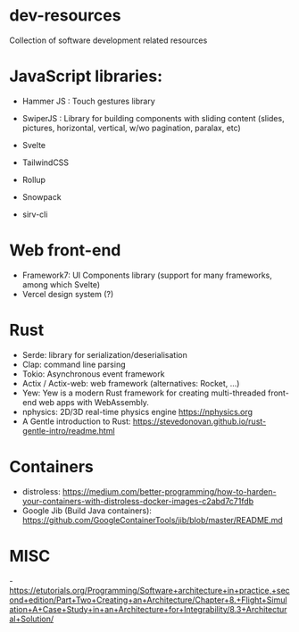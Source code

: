 # dev-resources
Collection of software development related resources

# JavaScript libraries:
- Hammer JS : Touch gestures library
- SwiperJS : Library for building components with sliding content (slides, pictures, horizontal, vertical, w/wo pagination, paralax, etc)

- Svelte
- TailwindCSS
- Rollup
- Snowpack
- sirv-cli

# Web front-end
- Framework7: UI Components library (support for many frameworks, among which Svelte)
- Vercel design system (?)

# Rust
- Serde: library for serialization/deserialisation
- Clap: command line parsing
- Tokio: Asynchronous event framework
- Actix / Actix-web: web framework (alternatives: Rocket, ...)
- Yew: Yew is a modern Rust framework for creating multi-threaded front-end web apps with WebAssembly.
- nphysics: 2D/3D real-time physics engine https://nphysics.org
- A Gentle introduction to Rust: https://stevedonovan.github.io/rust-gentle-intro/readme.html

# Containers
- distroless: https://medium.com/better-programming/how-to-harden-your-containers-with-distroless-docker-images-c2abd7c71fdb
- Google Jib (Build Java containers): https://github.com/GoogleContainerTools/jib/blob/master/README.md

# MISC
-https://etutorials.org/Programming/Software+architecture+in+practice,+second+edition/Part+Two+Creating+an+Architecture/Chapter+8.+Flight+Simulation+A+Case+Study+in+an+Architecture+for+Integrability/8.3+Architectural+Solution/
